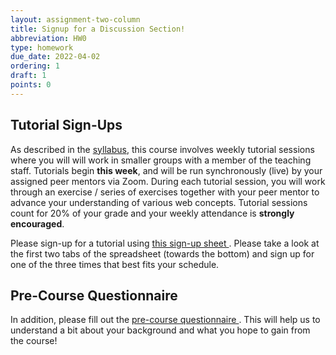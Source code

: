 ```yaml
---
layout: assignment-two-column
title: Signup for a Discussion Section!
abbreviation: HW0
type: homework
due_date: 2022-04-02
ordering: 1
draft: 1
points: 0
---
```


## Tutorial Sign-Ups

As described in the [syllabus](../syllabus/), this course involves weekly tutorial sessions where you will will work in smaller groups with a member of the teaching staff. Tutorials begin **this week**, and will be run synchronously (live) by your assigned peer mentors via Zoom. During each tutorial session, you will work through an exercise / series of exercises together with your peer mentor to advance your understanding of various web concepts. Tutorial sessions count for 20% of your grade and your weekly attendance is **strongly encouraged**.

Please sign-up for a tutorial using <a class="lab" href="https://docs.google.com/spreadsheets/d/1ezJLjl1xdNpVP6fDbRktb3bbYP_rPeBc6-X6xFIeWzA/edit#gid=0" target="_blank">this sign-up sheet <i class="fa fa-link"></i></a>. Please take a look at the first two tabs of the spreadsheet (towards the bottom) and sign up for one of the three times that best fits your schedule.

## Pre-Course Questionnaire
In addition, please fill out the <a class="lab" href="https://forms.gle/SNirVPtJk6H7pobV8" target="_blank">pre-course questionnaire <i class="fa fa-link"></i></a>. This will help us to understand a bit about your background and what you hope to gain from the course!
